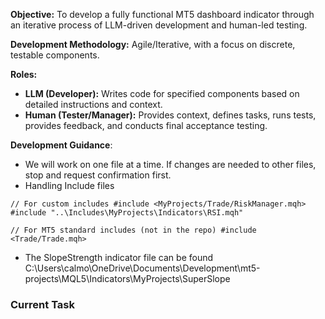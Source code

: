 **Objective:** To develop a fully functional MT5 dashboard indicator through an iterative process of LLM-driven development and human-led testing.

**Development Methodology:** 
Agile/Iterative, with a focus on discrete, testable components.

**Roles:**
*   **LLM (Developer):** Writes code for specified components based on detailed instructions and context.
*   **Human (Tester/Manager):** Provides context, defines tasks, runs tests, provides feedback, and conducts final acceptance testing.

**Development Guidance**:
- We will work on one file at a time.  If changes are needed to other files, stop and request confirmation first.
- Handling Include files
```text
// For custom includes #include <MyProjects/Trade/RiskManager.mqh> #include "..\Includes\MyProjects\Indicators\RSI.mqh"

// For MT5 standard includes (not in the repo) #include <Trade/Trade.mqh>
```

- The SlopeStrength indicator file can be found C:\Users\calmo\OneDrive\Documents\Development\mt5-projects\MQL5\Indicators\MyProjects\SuperSlope
### Current Task
